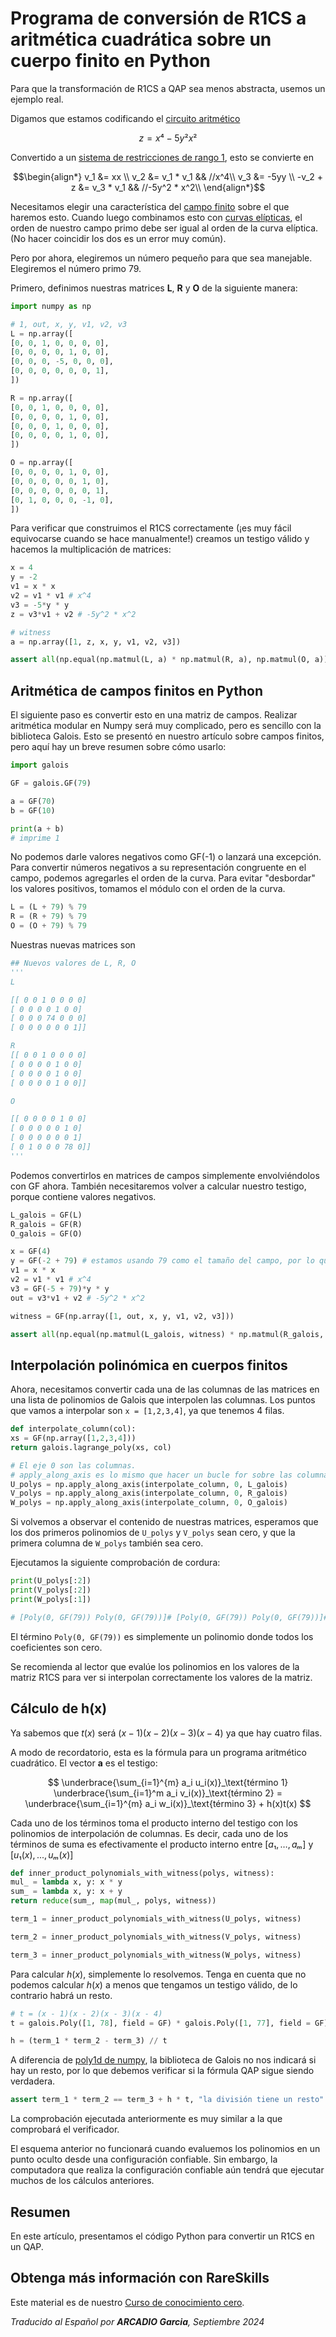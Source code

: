 # Programa de conversión de R1CS a aritmética cuadrática sobre un cuerpo finito en Python

Para que la transformación de R1CS a QAP sea menos abstracta, usemos un ejemplo real.

Digamos que estamos codificando el [circuito aritmético](https://www.rareskills.io/post/arithmetic-circuit)

$$z = x⁴ - 5y²x²$$

Convertido a un [sistema de restricciones de rango 1](https://www.rareskills.io/post/rank-1-constraint-system), esto se convierte en

$$\begin{align*}
v_1 &= xx \\
v_2 &= v_1 * v_1 && //x^4\\
v_3 &= -5yy \\
-v_2 + z &= v_3 * v_1 && //-5y^2 * x^2\\
\end{align*}$$

Necesitamos elegir una característica del [campo finito](https://www.rareskills.io/post/finite-fields) sobre el que haremos esto. Cuando luego combinamos esto con [curvas elípticas](https://www.rareskills.io/post/elliptic-curves-finite-fields), el orden de nuestro campo primo debe ser igual al orden de la curva elíptica. (No hacer coincidir los dos es un error muy común).

Pero por ahora, elegiremos un número pequeño para que sea manejable. Elegiremos el número primo 79.

Primero, definimos nuestras matrices $\mathbf{L}$, $\mathbf{R}$ y $\mathbf{O}$ de la siguiente manera:

```python
import numpy as np

# 1, out, x, y, v1, v2, v3
L = np.array([
[0, 0, 1, 0, 0, 0, 0],
[0, 0, 0, 0, 1, 0, 0],
[0, 0, 0, -5, 0, 0, 0],
[0, 0, 0, 0, 0, 0, 1],
])

R = np.array([
[0, 0, 1, 0, 0, 0, 0],
[0, 0, 0, 0, 1, 0, 0],
[0, 0, 0, 1, 0, 0, 0],
[0, 0, 0, 0, 1, 0, 0],
])

O = np.array([
[0, 0, 0, 0, 1, 0, 0],
[0, 0, 0, 0, 0, 1, 0],
[0, 0, 0, 0, 0, 0, 1],
[0, 1, 0, 0, 0, -1, 0],
])
```

Para verificar que construimos el R1CS correctamente (¡es muy fácil equivocarse cuando se hace manualmente!) creamos un testigo válido y hacemos la multiplicación de matrices:

```python
x = 4
y = -2
v1 = x * x
v2 = v1 * v1 # x^4
v3 = -5*y * y
z = v3*v1 + v2 # -5y^2 * x^2

# witness
a = np.array([1, z, x, y, v1, v2, v3])

assert all(np.equal(np.matmul(L, a) * np.matmul(R, a), np.matmul(O, a))), "not equal"
```
## Aritmética de campos finitos en Python
El siguiente paso es convertir esto en una matriz de campos. Realizar aritmética modular en Numpy será muy complicado, pero es sencillo con la biblioteca Galois. Esto se presentó en nuestro artículo sobre campos finitos, pero aquí hay un breve resumen sobre cómo usarlo:

```python
import galois

GF = galois.GF(79)

a = GF(70)
b = GF(10)

print(a + b)
# imprime 1
```

No podemos darle valores negativos como GF(-1) o lanzará una excepción. Para convertir números negativos a su representación congruente en el campo, podemos agregarles el orden de la curva. Para evitar "desbordar" los valores positivos, tomamos el módulo con el orden de la curva.

```python
L = (L + 79) % 79
R = (R + 79) % 79
O = (O + 79) % 79
```

Nuestras nuevas matrices son
```python
## Nuevos valores de L, R, O
'''
L

[[ 0 0 1 0 0 0 0]
[ 0 0 0 0 1 0 0]
[ 0 0 0 74 0 0 0]
[ 0 0 0 0 0 0 1]]

R
[[ 0 0 1 0 0 0 0]
[ 0 0 0 0 1 0 0]
[ 0 0 0 0 1 0 0]
[ 0 0 0 0 1 0 0]]

O

[[ 0 0 0 0 1 0 0]
[ 0 0 0 0 0 1 0]
[ 0 0 0 0 0 0 1]
[ 0 1 0 0 0 78 0]]
'''
```

Podemos convertirlos en matrices de campos simplemente envolviéndolos con GF ahora. También necesitaremos volver a calcular nuestro testigo, porque contiene valores negativos.

```python
L_galois = GF(L)
R_galois = GF(R)
O_galois = GF(O)

x = GF(4)
y = GF(-2 + 79) # estamos usando 79 como el tamaño del campo, por lo que 79 - 2 es -2
v1 = x * x
v2 = v1 * v1 # x^4
v3 = GF(-5 + 79)*y * y
out = v3*v1 + v2 # -5y^2 * x^2

witness = GF(np.array([1, out, x, y, v1, v2, v3]))

assert all(np.equal(np.matmul(L_galois, witness) * np.matmul(R_galois, witness), np.matmul(O_galois, witness))), "no igual"
```

## Interpolación polinómica en cuerpos finitos
Ahora, necesitamos convertir cada una de las columnas de las matrices en una lista de polinomios de Galois que interpolen las columnas. Los puntos que vamos a interpolar son `x = [1,2,3,4]`, ya que tenemos 4 filas.

```python
def interpolate_column(col):
xs = GF(np.array([1,2,3,4]))
return galois.lagrange_poly(xs, col)

# El eje 0 son las columnas.
# apply_along_axis es lo mismo que hacer un bucle for sobre las columnas y recopilar los resultados en una matriz
U_polys = np.apply_along_axis(interpolate_column, 0, L_galois)
V_polys = np.apply_along_axis(interpolate_column, 0, R_galois)
W_polys = np.apply_along_axis(interpolate_column, 0, O_galois)
```

Si volvemos a observar el contenido de nuestras matrices, esperamos que los dos primeros polinomios de `U_polys` y `V_polys` sean cero, y que la primera columna de `W_polys` también sea cero.

Ejecutamos la siguiente comprobación de cordura:

```python
print(U_polys[:2])
print(V_polys[:2])
print(W_polys[:1])

# [Poly(0, GF(79)) Poly(0, GF(79))]# [Poly(0, GF(79)) Poly(0, GF(79))]# [Poly(0, GF(79))]
```

El término `Poly(0, GF(79))` es simplemente un polinomio donde todos los coeficientes son cero.

Se recomienda al lector que evalúe los polinomios en los valores de la matriz R1CS para ver si interpolan correctamente los valores de la matriz.

## Cálculo de h(x)
Ya sabemos que $t(x)$ será $(x - 1)(x - 2)(x - 3)(x - 4)$ ya que hay cuatro filas.

A modo de recordatorio, esta es la fórmula para un programa aritmético cuadrático. El vector $\mathbf{a}$ es el testigo:

$$
\underbrace{\sum_{i=1}^{m} a_i u_i(x)}_\text{término 1} \underbrace{\sum_{i=1}^m a_i v_i(x)}_\text{término 2} = \underbrace{\sum_{i=1}^{m} a_i w_i(x)}_\text{término 3} + h(x)t(x)
$$

Cada uno de los términos toma el producto interno del testigo con los polinomios de interpolación de columnas. Es decir, cada uno de los términos de suma es efectivamente el producto interno entre $[a₁, …, aₘ]$ y $[u₁(x), ..., uₘ(x)]$

```python
def inner_product_polynomials_with_witness(polys, witness):
mul_ = lambda x, y: x * y
sum_ = lambda x, y: x + y
return reduce(sum_, map(mul_, polys, witness))

term_1 = inner_product_polynomials_with_witness(U_polys, witness)

term_2 = inner_product_polynomials_with_witness(V_polys, witness)

term_3 = inner_product_polynomials_with_witness(W_polys, witness)
```

Para calcular $h(x)$, simplemente lo resolvemos. Tenga en cuenta que no podemos calcular $h(x)$ a menos que tengamos un testigo válido, de lo contrario habrá un resto.

```python
# t = (x - 1)(x - 2)(x - 3)(x - 4)
t = galois.Poly([1, 78], field = GF) * galois.Poly([1, 77], field = GF) * galois.Poly([1, 76], field = GF) * galois.Poly([1, 75], field = GF)

h = (term_1 * term_2 - term_3) // t
```

A diferencia de [poly1d de numpy](https://numpy.org/doc/stable/reference/generated/numpy.poly1d.html), la biblioteca de Galois no nos indicará si hay un resto, por lo que debemos verificar si la fórmula QAP sigue siendo verdadera.

```python
assert term_1 * term_2 == term_3 + h * t, "la división tiene un resto"
```

La comprobación ejecutada anteriormente es muy similar a la que comprobará el verificador.

El esquema anterior no funcionará cuando evaluemos los polinomios en un punto oculto desde una configuración confiable. Sin embargo, la computadora que realiza la configuración confiable aún tendrá que ejecutar muchos de los cálculos anteriores.

## Resumen
En este artículo, presentamos el código Python para convertir un R1CS en un QAP.

## Obtenga más información con RareSkills
Este material es de nuestro [Curso de conocimiento cero](https://www.rareskills.io/zk-bootcamp).

*Traducido al Español por **ARCADIO Garcia**, Septiembre 2024*